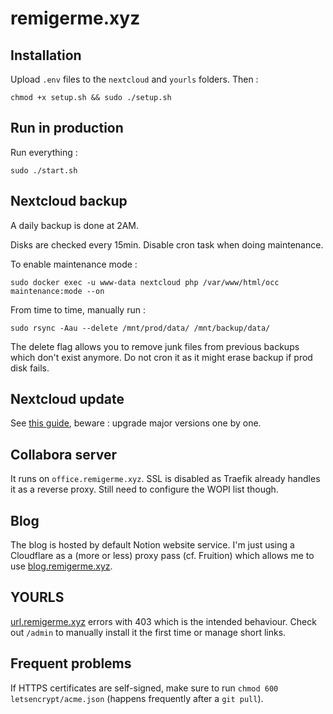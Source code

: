 # remigerme.xyz

## Installation

Upload `.env` files to the `nextcloud` and `yourls` folders. Then :

```shell
chmod +x setup.sh && sudo ./setup.sh
```

## Run in production

Run everything :

```shell
sudo ./start.sh
```

## Nextcloud backup

A daily backup is done at 2AM.

Disks are checked every 15min. Disable cron task when doing maintenance.

To enable maintenance mode :

```shell
sudo docker exec -u www-data nextcloud php /var/www/html/occ maintenance:mode --on
```

From time to time, manually run :

```shell
sudo rsync -Aau --delete /mnt/prod/data/ /mnt/backup/data/
```

The delete flag allows you to remove junk files from previous backups which don't exist anymore. Do not cron it as it might erase backup if prod disk fails.

## Nextcloud update

See [this guide](https://github.com/nextcloud/docker?tab=readme-ov-file#update-to-a-newer-version), beware : upgrade major versions one by one.

## Collabora server

It runs on `office.remigerme.xyz`. SSL is disabled as Traefik already handles it as a reverse proxy. Still need to configure the WOPI list though.

## Blog

The blog is hosted by default Notion website service. I'm just using a Cloudflare as a (more or less) proxy pass (cf. Fruition) which allows me to use [blog.remigerme.xyz](https://blog.remigerme.xyz).

## YOURLS

[url.remigerme.xyz](https://url.remigerme.xyz) errors with 403 which is the intended behaviour. Check out `/admin` to manually install it the first time or manage short links.

## Frequent problems

If HTTPS certificates are self-signed, make sure to run `chmod 600 letsencrypt/acme.json` (happens frequently after a `git pull`).
